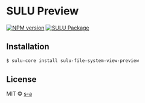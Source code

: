 # SULU Preview
[![NPM version][npm-image]][npm-url]
[![SULU Package][sulu-package-image]][sulu-package-url]  
 
## Installation

```sh
$ sulu-core install sulu-file-system-view-preview
```

## License

MIT © [s-a](https://github.com/s-a)


[npm-image]: https://badge.fury.io/js/sulu-file-system-view-preview.svg
[npm-url]: https://npmjs.org/package/sulu-file-system-view-preview
[sulu-package-url]: https://github.com/sulu-one/sulu
[sulu-package-image]: https://img.shields.io/badge/SULU-package-orange.svg
[sulu-home-url]: https://github.com/sulu-one/sulu/
